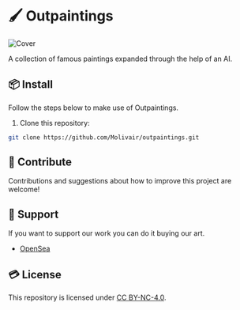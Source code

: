 # 🖌️ Outpaintings
![Cover](https://raw.githubusercontent.com/Molivair/outpaintings/main/assets/images/cover.png)

A collection of famous paintings expanded through the help of an AI.

## 📦 Install
Follow the steps below to make use of Outpaintings.

1. Clone this repository:
```bash
git clone https://github.com/Molivair/outpaintings.git
```

## 🤝 Contribute
Contributions and suggestions about how to improve this project are welcome!

## 💚 Support
If you want to support our work you can do it buying our art.
- [OpenSea](https://opensea.io/Molivair)

## 💳 License
This repository is licensed under [CC BY-NC-4.0](https://github.com/Molivair/outpaintings/blob/main/LICENSE).
